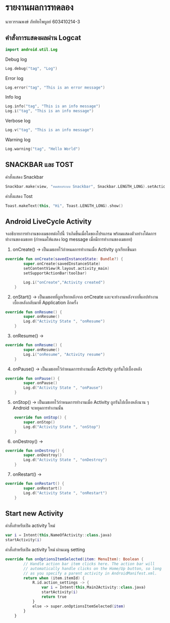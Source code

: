 # รายงานผลการทดลอง

นายวรรณพงษ์ ภัททิยไพบูลย์ 603410214-3

## คำสั่งการแสดงผลผ่าน Logcat


```kotlin
import android.util.Log
```

Debug log

```kotlin
Log.debug("tag", "Log")
```

Error log

```kotlin
Log.error("tag", "This is an error message")
```

Info log

```kotlin
Log.info("tag", "This is an info message")
Log.i("tag", "This is an info message")
```

Verbose log

```kotlin
Log.v("tag", "This is an info message") 
```

Warning log

```kotlin
Log.warning("tag", "Hello World")
```

## SNACKBAR และ TOST

คำสั่งแสดง Snackbar

```kotlin
Snackbar.make(view, "ทดสอบระบบ Snackbar", Snackbar.LENGTH_LONG).setAction("Action", null).show()
```

คำสั่งแสดง Tost

```kotlin
Toast.makeText(this, "Hi", Toast.LENGTH_LONG).show()
```

## Android LiveCycle Activity

จงอธิบายการทำงานของเมธอทต่อไปนี้ ว่าเกิดขึ้นเมื่อใดของโปรแกรม พร้อมแสดงตัวอย่างโค้ดการทำงานของเมธอท (กำหนดให้แสดง log message เมื่อมีการทำงานของเมธอท)

1. onCreate() -> เป็นเมธอทไว้กำหนดการทำงานเมื่อ Activity ถูกเรียกขึ้นมา

```kotlin
override fun onCreate(savedInstanceState: Bundle?) {
        super.onCreate(savedInstanceState)
        setContentView(R.layout.activity_main)
        setSupportActionBar(toolbar)

        Log.i("onCreate","Activity created")
    }
```

2. onStart() -> เป็นเมธอทที่ถูกเรียกหลังจาก onCreate และจะทำงานหลังจากที่แอปทำงานเบื้องหลังกลับมาที่ Application อีกครั้ง

```kotlin
override fun onResume() {
        super.onResume()
        Log.d("Activity State ", "onResume")
    }
```

3. onResume() ->

```kotlin
override fun onResume() {
        super.onResume()
        Log.i("onResume", "Activity resume")
    }
```

4. onPause() -> เป็นเมธอทไว้กำหนดการทำงานเมื่อ Activity ถูกรันไปเบื้องหลัง

```kotlin
override fun onPause() {
        super.onPause()
        Log.d("Activity State ", "onPause")
    }
```

5. onStop() -> เป็นเมธอทไว้กำหนดการทำงานเมื่อ Activity ถูกรันไปเบื้องหลังนาน ๆ Android จะหยุดการทำงานนั้น

```kotlin
    override fun onStop() {
        super.onStop()
        Log.d("Activity State ", "onStop")
    }
```

6. onDestroy() ->

```kotlin
override fun onDestroy() {
        super.onDestroy()
        Log.d("Activity State ", "onDestroy")
    }
```

7. onRestart() ->

```kotlin
override fun onRestart() {
        super.onRestart()
        Log.d("Activity State ", "onRestart")
    }
```

## Start new Activity

คำสั่งสำหรับเปิด activity ใหม่

```kotlin
var i = Intent(this,NameOfActivity::class.java)
startActivity(i)
```

คำสั่งสำหรับเปิด activity ใหม่ ผ่านเมนู setting

```kotlin
override fun onOptionsItemSelected(item: MenuItem): Boolean {
        // Handle action bar item clicks here. The action bar will
        // automatically handle clicks on the Home/Up button, so long
        // as you specify a parent activity in AndroidManifest.xml.
        return when (item.itemId) {
            R.id.action_settings -> {
                var i = Intent(this,Main2Activity::class.java)
                startActivity(i)
                return true
            }
            else -> super.onOptionsItemSelected(item)
        }
    }
```
